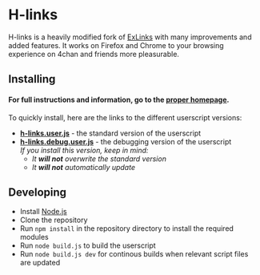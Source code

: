 # H-links

H-links is a heavily modified fork of [ExLinks](https://github.com/Hupotronic/ExLinks) with many improvements and added features.
It works on Firefox and Chrome to your browsing experience on 4chan and friends more pleasurable.

## Installing

#### For full instructions and information, go to the [proper homepage](https://dnsev-h.github.io/h-links/).

To quickly install, here are the links to the different userscript versions:

* <b>[h-links.user.js](https://raw.githubusercontent.com/dnsev-h/h-links/stable/builds/h-links.user.js)</b> - the standard version of the userscript
* <b>[h-links.debug.user.js](https://raw.githubusercontent.com/dnsev-h/h-links/stable/builds/h-links.debug.user.js)</b> - the debugging version of the userscript<br />
  <i>If you install this version, keep in mind:</i>
  * <i>It <b>will not</b> overwrite the standard version</i>
  * <i>It <b>will not</b> automatically update</i>

## Developing

* Install [Node.js](https://nodejs.org/)
* Clone the repository
* Run `npm install` in the repository directory to install the required modules
* Run `node build.js` to build the userscript
* Run `node build.js dev` for continous builds when relevant script files are updated